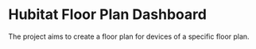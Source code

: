 # Hubitat Floor Plan Dashboard

The project aims to create a floor plan for devices of a specific floor plan.